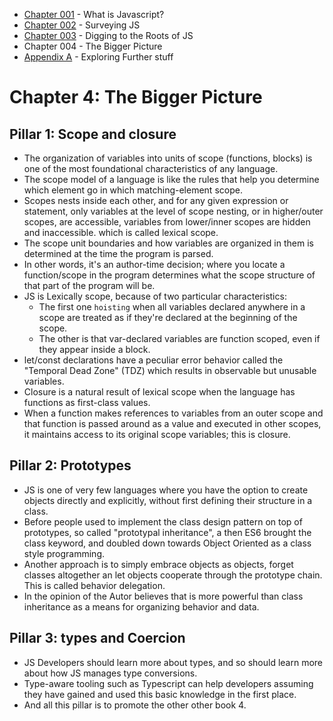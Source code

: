 
- [Chapter 001](https://github.com/Unosquare-CoE-JavaScript/christian-barajas/blob/YDKJSY/101_YDKJSY_Get-started/chapter001.md) - What is Javascript?
- [Chapter 002](https://github.com/Unosquare-CoE-JavaScript/christian-barajas/blob/YDKJSY/101_YDKJSY_Get-started/chapter002.md) - Surveying JS
- [Chapter 003](https://github.com/Unosquare-CoE-JavaScript/christian-barajas/blob/YDKJSY/101_YDKJSY_Get-started/chapter003.md) - Digging to the Roots of JS
- Chapter 004 - The Bigger Picture
- [Appendix A](https://github.com/Unosquare-CoE-JavaScript/christian-barajas/blob/YDKJSY/101_YDKJSY_Get-started/AppendixA.md) -  Exploring Further stuff

# Chapter 4: The Bigger Picture 

## Pillar 1: Scope and closure 
- The organization of variables into units of scope (functions, blocks) is one of the most foundational characteristics of any language. 
- The scope model of a language is like the rules that help you determine which element go in which matching-element scope. 
- Scopes nests inside each other, and for any given expression or statement, only variables at the level of scope nesting, or in higher/outer scopes, are accessible, variables from lower/inner scopes are hidden and inaccessible. which is called lexical scope. 
- The scope unit boundaries and how variables are organized in them is determined at the time the program is parsed. 
- In other words, it's an author-time decision; where you locate a function/scope in the program determines what the scope structure of that part of the program will be. 
- JS is Lexically scope, because of two particular characteristics: 
    - The first one `hoisting` when all variables declared anywhere in a scope are treated as if they're declared at the beginning of the scope.
    - The other is that var-declared variables are function scoped, even if they appear inside a block. 
- let/const declarations have a peculiar error behavior called the "Temporal Dead Zone" (TDZ) which results in observable but unusable variables. 
- Closure is a natural result of lexical scope when the language has functions as first-class values.
- When a function makes references to variables from an outer scope and that function is passed around as a value and executed in other scopes, it maintains access to its original scope variables; this is closure. 

## Pillar 2: Prototypes 
- JS is one of very few languages where you have the option to create objects directly and explicitly, without first defining their structure in a class. 
- Before people used to implement the class design pattern on top of prototypes, so called "prototypal inheritance", a then ES6 brought the class keyword, and doubled down towards Object Oriented as a class style programming. 
- Another approach is to simply embrace objects as objects, forget classes altogether an let objects cooperate through the prototype chain. This is called behavior delegation. 
- In the opinion of the Autor believes that is more powerful than class inheritance as a means for organizing behavior and data. 

## Pillar 3: types and Coercion 
- JS Developers should learn more about types, and so should learn more about how JS manages type conversions. 
- Type-aware tooling such as Typescript can help developers assuming they have gained and used this basic knowledge in the first place. 
- And all this pillar is to promote the other other book 4. 

 
